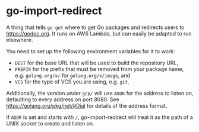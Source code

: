 # go-import-redirect

A thing that tells `go get` where to get Go packages and redirects users
to https://godoc.org. It runs on AWS Lambda, but can easily be adapted
to run elsewhere.

You need to set up the following environment variables for it to work:

* `DEST` for the base URL that will be used to build the repository URL,
* `PREFIX` for the prefix that must be removed from your package name,
  e.g. `golang.org/x/` for `golang.org/x/image`, and
* `VCS` for the type of VCS you are using, e.g. `git`.

Additionally, the version under `gcp/` will use `ADDR` for the address
to listen on, defaulting to every address on port 8080. See
https://golang.org/pkg/net/#Dial for details of the address format.

If `ADDR` is set and starts with `/`, go-import-redirect will treat it
as the path of a UNIX socket to create and listen on.
